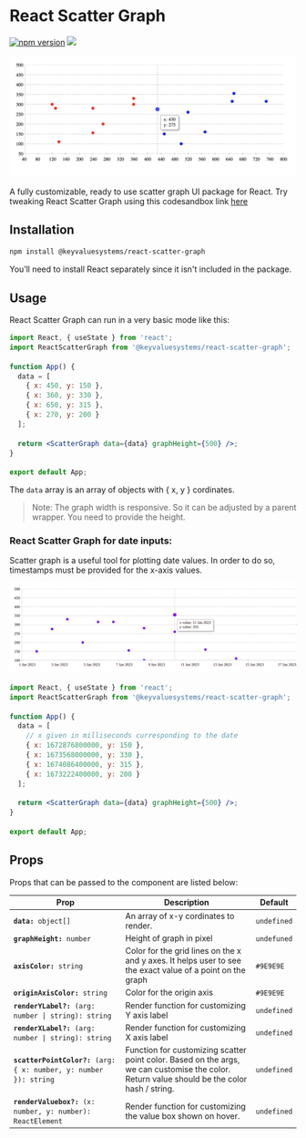 # React Scatter Graph

<a href="https://www.npmjs.com/package/@keyvaluesystems/react-scatter-graph"><img src="https://badgen.net/npm/v/@keyvaluesystems/react-scatter-graph?color=blue" alt="npm version"></a> <a href="https://www.npmjs.com/package/@keyvaluesystems/react-scatter-graph" ><img src="https://img.shields.io/npm/dw/@keyvaluesystems/react-scatter-graph?label=Downloads" /></a> <a href="https://github.com/KeyValueSoftwareSystems/@keyvaluesystems/react-scatter-graph"><img src="https://github.com/KeyValueSoftwareSystems/@keyvaluesystems/react-scatter-graph/actions/workflows/update-and-publish.yml/badge.svg" alt="" /></a>

<div align="center">
<img src="https://raw.githubusercontent.com/KeyValueSoftwareSystems/react-scatter-graph/master/assets/react-scatter-graph-example-2.png" alt="" width="700"/>
</div>

A fully customizable, ready to use scatter graph UI package for React.
Try tweaking React Scatter Graph using this codesandbox link <a href="https://codesandbox.io/s/stupefied-currying-ornk52" >here</a>

## Installation

```bash
npm install @keyvaluesystems/react-scatter-graph
```

You’ll need to install React separately since it isn't included in the package.

## Usage

React Scatter Graph can run in a very basic mode like this:

```jsx
import React, { useState } from 'react';
import ReactScatterGraph from '@keyvaluesystems/react-scatter-graph';

function App() {
  data = [
    { x: 450, y: 150 },
    { x: 360, y: 330 },
    { x: 650, y: 315 },
    { x: 270, y: 200 }
  ];

  return <ScatterGraph data={data} graphHeight={500} />;
}

export default App;
```

The `data` array is an array of objects with { x, y } cordinates.

> Note: The graph width is responsive. So it can be adjusted by a parent wrapper. You need to provide the height.

### React Scatter Graph for date inputs:

Scatter graph is a useful tool for plotting date values. In order to do so, timestamps must be provided for the x-axis values.

<div align="center">
<img src="./assets/react-scatter-graph-example-4.png" alt="" width="700"/>
</div>

```jsx
import React, { useState } from 'react';
import ReactScatterGraph from '@keyvaluesystems/react-scatter-graph';

function App() {
  data = [
    // x given in milliseconds curresponding to the date
    { x: 1672876800000, y: 150 },
    { x: 1673568000000, y: 330 },
    { x: 1674086400000, y: 315 },
    { x: 1673222400000, y: 200 }
  ];

  return <ScatterGraph data={data} graphHeight={500} />;
}

export default App;
```

## Props

Props that can be passed to the component are listed below:

<table>
  <thead>
    <tr>
      <th>Prop</th>
      <th>Description</th>
      <th>Default</th>
    </tr>
  </thead>
  <tbody>
    <tr>
      <td><code><b>data:</b> object[]</code></td>
      <td>An array of x-y cordinates to render.</td>
      <td><code>undefined</code></td>
    </tr>
    <tr>
      <td><code><b>graphHeight:</b> number</code></td>
      <td>Height of graph in pixel</td>
      <td><code>undefuned</code></td>
    <tr>
      <td><code><b>axisColor:</b> string</code></td>
      <td>Color for the grid lines on the x and y axes. It helps user to see the exact value of a point on the graph</td>
      <td><code>#9E9E9E</code></td>
    </tr>
    <tr>
      <td><code><b>originAxisColor:</b> string</code></td>
      <td>Color for the origin axis</td>
      <td><code>#9E9E9E</code></td>
    </tr>
    <tr>
      <td><code><b>renderYLabel?:</b> (arg: number | string): string</code></td>
      <td>
        Render function for customizing Y axis label
      </td>
      <td><code>undefined</code></td>
    </tr>
        <tr>
      <td><code><b>renderXLabel?:</b> (arg: number | string): string</code></td>
      <td>
        Render function for customizing X axis label
      </td>
      <td><code>undefined</code></td>
    </tr>
    <tr>
      <td><code><b>scatterPointColor?:</b> (arg: { x: number, y: number }): string</code></td>
      <td>
        Function for customizing scatter point color. Based on the args, we can customise the color. Return value should be the color hash / string.
      </td>
      <td><code>undefined</code></td>
    </tr>
    <tr>
      <td><code><b>renderValuebox?:</b> (x: number, y: number): ReactElement</code></td>
      <td>
        Render function for customizing the value box shown on hover.
      </td>
      <td><code>undefined</code></td>
    </tr>
  </tbody>
</table>
